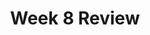 ---
toc: true
comments: false
layout: post
title: Week 8 Review
description: Week 8 Review
courses: { csp: {week: 8} }
type: tangibles
---